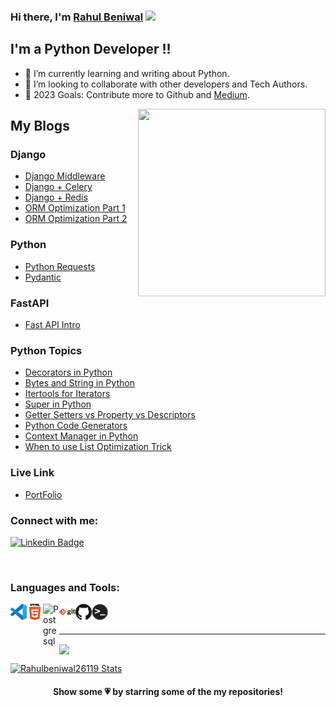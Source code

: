 ### Hi there, I'm <a href="https://rahulbeniwalportfolio.vercel.app/" target="_blank">Rahul Beniwal</a> <img src="https://media.giphy.com/media/hvRJCLFzcasrR4ia7z/giphy.gif" width="25px">

<!-- [![Website]()
 -->

## I'm a Python Developer !!


- 🌱 I’m currently learning and writing about Python.
- 👯 I’m looking to collaborate with other developers and Tech Authors.
- 🥅 2023 Goals: Contribute more to Github and [Medium](https://medium.com/@rahulbeniwal26119/).
 <img align="right" src="https://i.postimg.cc/d3qQdKhf/robotintro-unscreen.gif" width="300px" height="300px" />

## My Blogs
### Django
- [Django Middleware](https://medium.com/django-unleashed/protect-and-serve-e2e-encryption-with-django-middleware-137073ad1ffc)
- [Django + Celery](https://medium.com/@rahulbeniwal26119/django-celery-practical-implementation-under-9-mins-c42bbcee84aa)
- [Django + Redis](https://medium.com/@rahulbeniwal26119/django-redis-practical-usage-f244c48ef8ac)
- [ORM Optimization Part 1](https://medium.com/django-unleashed/lets-make-django-orm-2x-efficient-part-1-12e0d56a1b4e)
- [ORM Optimization Part 2](https://medium.com/django-unleashed/lets-make-django-orm-2x-efficient-part-2-35c194fc0d24)

### Python
- [Python Requests](https://medium.com/@rahulbeniwal26119/mastering-requests-in-python-unlock-the-power-of-http-with-headers-and-beyond-ada4dc35c3ef)
- [Pydantic](https://medium.com/@rahulbeniwal26119/intro-to-modern-request-and-response-parsing-under-10-min-with-pydantic-models-under-10-a75feb0ab9de)

### FastAPI
- [Fast API Intro](https://medium.com/@rahulbeniwal26119/kick-start-to-fastapi-modern-python-framework-under-10-minutes-d97c84221ef8)

### Python Topics
- [Decorators in Python](https://medium.com/@rahulbeniwal26119/decorators-in-python-c652533cfd62)
- [Bytes and String in Python](https://medium.com/@rahulbeniwal26119/bytes-and-string-in-python-6cf5065ef47d)
- [Itertools for Iterators](https://medium.com/@rahulbeniwal26119/pythons-itertools-for-iterators-27a51cd901b5)
- [Super in Python](https://medium.com/@rahulbeniwal26119/why-we-need-super-in-python-d5e3c70b026)
- [Getter Setters vs Property vs Descriptors](https://medium.com/@rahulbeniwal26119/getter-setters-vs-property-vs-descriptors-82815935407f)
- [Python Code Generators](https://medium.com/@rahulbeniwal26119/python-code-generators-namedtuple-and-dataclass-88feb6537fa8)
- [Context Manager in Python](https://medium.com/@rahulbeniwal26119/context-manager-in-python-c388f76e75a9)
- [When to use List Optimization Trick](https://medium.com/@rahulbeniwal26119/5-proven-tips-for-writing-efficient-python-code-unveiling-benchmarking-results-for-mastering-a3875c67f5c5)

### Live Link 
<!-- Live Links: START  -->
- [PortFolio](https://rahulbeniwalportfolio.vercel.app/)
<!-- - [Amazon Clone](https://serene-borg-fc3c10.netlify.app/)  -->
<!-- - [Google Clone](https://clone-7fca3.web.app/)  -->
<!-- - [Covid-19 Tracker](https://awesome-wilson-7e01e1.netlify.app/)  -->
<!-- - [News App](https://eloquent-carson-45027f.netlify.app/) -->
<!-- Live Links: END-->


### Connect with me:


[![Linkedin Badge](https://img.shields.io/badge/-LinkedIn-0e76a8?style=flat-square&logo=Linkedin&logoColor=white)](https://www.linkedin.com/in/rahulbeniwal26119/)

<br />

### Languages and Tools:

<img align="left" alt="Visual Studio Code" width="26px" src="https://raw.githubusercontent.com/github/explore/80688e429a7d4ef2fca1e82350fe8e3517d3494d/topics/visual-studio-code/visual-studio-code.png" />

<img align="left" alt="HTML5" width="26px" src="https://raw.githubusercontent.com/github/explore/80688e429a7d4ef2fca1e82350fe8e3517d3494d/topics/html/html.png" />

<img align="left" alt="Postgresql" width="26px" src="https://user-images.githubusercontent.com/24623425/36042969-f87531d4-0d8a-11e8-9dee-e87ab8c6a9e3.png" />

<img align="left" alt="Git" width="26px" src="https://raw.githubusercontent.com/github/explore/80688e429a7d4ef2fca1e82350fe8e3517d3494d/topics/git/git.png" />

<img align="left" alt="GitHub" width="26px" src="https://raw.githubusercontent.com/github/explore/78df643247d429f6cc873026c0622819ad797942/topics/github/github.png" />

<img align="left" alt="Terminal" width="26px" src="https://raw.githubusercontent.com/github/explore/80688e429a7d4ef2fca1e82350fe8e3517d3494d/topics/terminal/terminal.png" />

<br />
<br />

---
[linkedin]: https://www.linkedin.com/in/rahulbeniwal26119/

<a href="https://github.com/Rahulbeniwal26119">
<!-- <img align="center"  src="https://github-readme-stats.vercel.app/api?username=Rahulbeniwal26119&&show_icons=true&title_color=ffffff&icon_color=bb2acf&text_color=daf7dc&bg_color=151515"/>
</a> -->

<a href="https://github.com/Rahulbeniwal26119">
  <img align="center" src="https://github-readme-stats.vercel.app/api/top-langs/?username=Rahulbeniwal26119&theme=dark&hide_langs_below=1" />
</a>

<p> <a href="https://github.com/ryo-ma/github-profile-trophy"><img src="https://github-profile-trophy.vercel.app/?username=Rahulbeniwal26119&theme=nord" alt="Rahulbeniwal26119 Stats" /></a> </p>


<div align="center">

#### Show some 💗 by starring some of the my  repositories!

</div>
